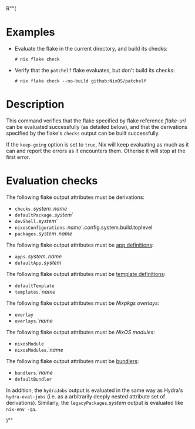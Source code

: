 R""(

# Examples

* Evaluate the flake in the current directory, and build its checks:

  ```console
  # nix flake check
  ```

* Verify that the `patchelf` flake evaluates, but don't build its
  checks:

  ```console
  # nix flake check --no-build github:NixOS/patchelf
  ```

# Description

This command verifies that the flake specified by flake reference
*flake-url* can be evaluated successfully (as detailed below), and
that the derivations specified by the flake's `checks` output can be
built successfully.

If the `keep-going` option is set to `true`, Nix will keep evaluating as much as it can and report the errors as it encounters them. Otherise it will stop at the first error.

# Evaluation checks

The following flake output attributes must be derivations:

* `checks.`*system*`.`*name*
* `defaultPackage.`*system*`
* `devShell.`*system*`
* `nixosConfigurations.`*name*`.config.system.build.toplevel
* `packages.`*system*`.`*name*

The following flake output attributes must be [app
definitions](./nix3-run.md):

* `apps.`*system*`.`*name*
* `defaultApp.`*system*`

The following flake output attributes must be [template
definitions](./nix3-flake-init.md):

* `defaultTemplate`
* `templates`.`*name*

The following flake output attributes must be *Nixpkgs overlays*:

* `overlay`
* `overlays`.`*name*

The following flake output attributes must be *NixOS modules*:

* `nixosModule`
* `nixosModules`.`*name*

The following flake output attributes must be
[bundlers](./nix3-bundle.md):

* `bundlers`.`*name*
* `defaultBundler`

In addition, the `hydraJobs` output is evaluated in the same way as
Hydra's `hydra-eval-jobs` (i.e. as a arbitrarily deeply nested
attribute set of derivations). Similarly, the
`legacyPackages`.*system* output is evaluated like `nix-env -qa`.

)""
